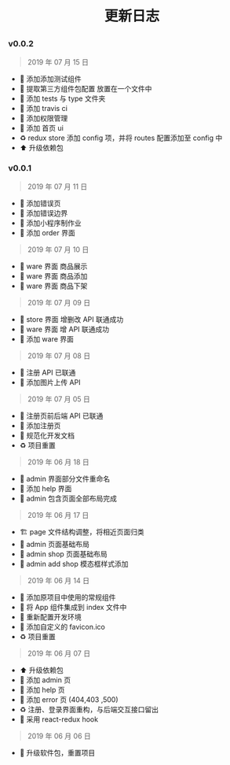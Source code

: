 # <p align="center">更新日志</p>

### v0.0.2

> 2019 年 07 月 15 日

- 🌟 添加添加测试组件
- 🌟 提取第三方组件包配置 放置在一个文件中
- 🌟 添加 tests 与 type 文件夹
- 🌟 添加 travis ci
- 🌟 添加权限管理
- 💄 添加 首页 ui
- ♻️ redux store 添加 config 项，并将 routes 配置添加至 config 中
- ⬆️ 升级依赖包

### v0.0.1

> 2019 年 07 月 11 日

- 🌟 添加错误页
- 🌟 添加错误边界
- 🌟 添加小程序制作业
- 💄 添加 order 界面

> 2019 年 07 月 10 日

- 💄 ware 界面 商品展示
- 🌟 ware 界面 商品添加
- 🌟 ware 界面 商品下架

> 2019 年 07 月 09 日

- 🌟 store 界面 增删改 API 联通成功
- 🌟 ware 界面 增 API 联通成功
- 💄 添加 ware 界面

> 2019 年 07 月 08 日

- 🌟 注册 API 已联通
- 🌟 添加图片上传 API

> 2019 年 07 月 05 日

- 🌟 注册页前后端 API 已联通
- 🌟 添加注册页
- 🌟 规范化开发文档
- ♻️ 项目重置

> 2019 年 06 月 18 日

- 🌟 admin 界面部分文件重命名
- 🌟 添加 help 界面
- 🌟 admin 包含页面全部布局完成

> 2019 年 06 月 17 日

- 🏗 page 文件结构调整，将相近页面归类
- 🌟 admin 页面基础布局
- 🌟 admin shop 页面基础布局
- 🌟 admin add shop 模态框样式添加

> 2019 年 06 月 14 日

- 🌟 添加原项目中使用的常规组件
- 🌟 将 App 组件集成到 index 文件中
- 🌟 重新配置开发环境
- 💄 添加自定义的 favicon.ico
- ♻️ 项目重置

> 2019 年 06 月 07 日

- ⬆️ 升级依赖包
- 🌟 添加 admin 页
- 🌟 添加 help 页
- 🌟 添加 error 页 (404,403 ,500)
- ♻️ 注册、登录界面重构，与后端交互接口留出
- 🌟 采用 react-redux hook

> 2019 年 06 月 06 日

- 🌟 升级软件包，重置项目

